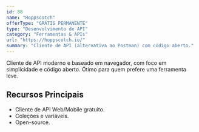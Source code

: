 ```yaml
---
id: 88
name: "Hoppscotch"
offerType: "GRÁTIS PERMANENTE"
type: "Desenvolvimento de API"
category: "Ferramentas & APIs"
url: "https://hoppscotch.io/"
summary: "Cliente de API (alternativa ao Postman) com código aberto."
---
```


Cliente de API moderno e baseado em navegador, com foco em simplicidade e código aberto. Ótimo para quem prefere uma ferramenta leve.

## Recursos Principais

- Cliente de API Web/Mobile gratuito.
- Coleções e variáveis.
- Open-source.
